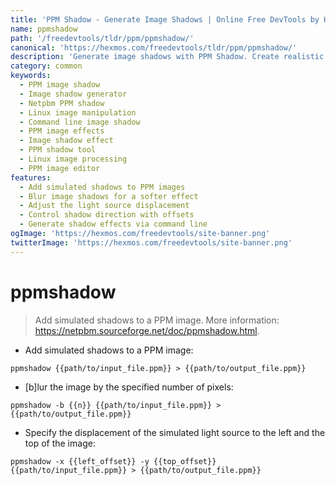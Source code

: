 ```yaml
---
title: 'PPM Shadow - Generate Image Shadows | Online Free DevTools by Hexmos'
name: ppmshadow
path: '/freedevtools/tldr/ppm/ppmshadow/'
canonical: 'https://hexmos.com/freedevtools/tldr/ppm/ppmshadow/'
description: 'Generate image shadows with PPM Shadow. Create realistic shadow effects for your images using command-line options. Free online tool, no registration required.'
category: common
keywords:
  - PPM image shadow
  - Image shadow generator
  - Netpbm PPM shadow
  - Linux image manipulation
  - Command line image shadow
  - PPM image effects
  - Image shadow effect
  - PPM shadow tool
  - Linux image processing
  - PPM image editor
features:
  - Add simulated shadows to PPM images
  - Blur image shadows for a softer effect
  - Adjust the light source displacement
  - Control shadow direction with offsets
  - Generate shadow effects via command line
ogImage: 'https://hexmos.com/freedevtools/site-banner.png'
twitterImage: 'https://hexmos.com/freedevtools/site-banner.png'
---
```


# ppmshadow

> Add simulated shadows to a PPM image.
> More information: <https://netpbm.sourceforge.net/doc/ppmshadow.html>.

- Add simulated shadows to a PPM image:

`ppmshadow {{path/to/input_file.ppm}} > {{path/to/output_file.ppm}}`

- [b]lur the image by the specified number of pixels:

`ppmshadow -b {{n}} {{path/to/input_file.ppm}} > {{path/to/output_file.ppm}}`

- Specify the displacement of the simulated light source to the left and the top of the image:

`ppmshadow -x {{left_offset}} -y {{top_offset}} {{path/to/input_file.ppm}} > {{path/to/output_file.ppm}}`
